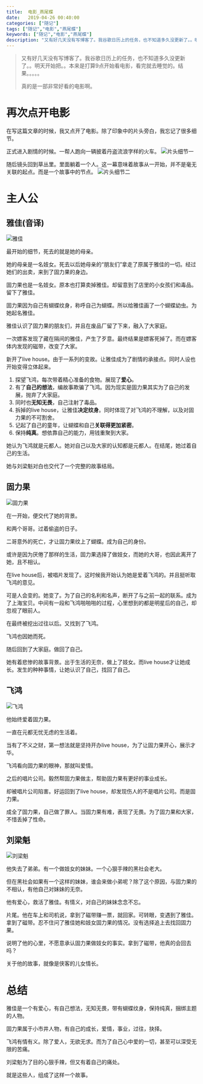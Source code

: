 ```yaml
---
title:  电影_燕尾蝶
date:   2019-04-26 00:40:00 
categories: ["随记"]
tags: ["随记","电影","燕尾蝶"]
keywords: ["随记","电影","燕尾蝶"]
description: "又有好几天没有写博客了。我谷歌日历上的任务，也不知道多久没更新了。。明天开始把。。本来是打算9点开始看电影，看完就去睡觉的。结果。。。。。真的是一部非常好看的电影啊"
---
```



> 又有好几天没有写博客了。我谷歌日历上的任务，也不知道多久没更新了。。明天开始把。。本来是打算9点开始看电影，看完就去睡觉的。结果。。。。。
>
> 真的是一部非常好看的电影啊。

再次点开电影
===
在写这篇文章的时候，我又点开了电影。除了印象中的片头旁白，我忘记了很多细节。

正式进入剧情的时候。一帮人跑向一辆披着丹盗流浪字样的火车。
![片头细节一](/images/lines/燕尾蝶_片头细节一.png)

随后镜头回到草丛里。里面躺着一个人。这一幕意味着故事从一开始，并不是毫无关联的起点。而是一个故事中的节点。
![片头细节二](/images/lines/燕尾蝶_片头细节二.png)

主人公
===
雅佳(音译)
---

![雅佳](/images/lines/燕尾蝶_雅佳.png)

最开始的细节，死去的就是她的母亲。

她的母亲是一名妓女。死去以后她母亲的“朋友们”拿走了原属于雅佳的一切。经过她们的出卖，来到了固力果的身边。

固力果也是一名妓女。原本也打算卖掉雅佳。却留意到了店里的小女孩们和毒品。留下了雅佳。

固力果因为自己有蝴蝶纹身，称呼自己为蝴蝶。所以给雅佳画了一个蝴蝶幼虫。为她起名雅佳。

雅佳认识了固力果的朋友们，并且在废品厂留了下来，融入了大家庭。

一次嫖客发现了藏在隔间的雅佳，产生了歹意。最终结果是嫖客死掉了。而在嫖客体内发现的磁带，改变了大家。

新开了live house。由于一系列的变故。让雅佳成为了剧情的承接点。同时人设也开始变得立体起来。

1. 探望飞鸿，每次带着精心准备的食物。展现了**爱心**。
2. 有了**自己的想法**，编故事欺骗了飞鸿。因为现实是固力果其实为了自己的发展，抛弃了大家庭。
3. 同时也**无知无畏**，自己注射了毒品。
4. 拆掉的live house，让雅佳**决定纹身**。同时体现了对飞鸿的不理解，以及对固力果的不可割舍。
5. 记起了自己的童年，让蝴蝶和自己**关联得更加紧密**。
6. 保持**纯真**。想依靠自己的能力，用钱重聚到大家。

她认为飞鸿就是元都人。她对自己以及大家的认知都是元都人。在结尾，她过着自己的生活。

她与刘梁魁对白也交代了一个完整的故事结局。

固力果
---

![固力果](/images/lines/燕尾蝶_固力果.png)

在一开始，便交代了她的背景。

和两个哥哥。过着偷盗的日子。

二哥意外的死亡，才让固力果纹上了蝴蝶。成为自己的身份。

或许是因为厌倦了那样的生活，固力果选择了做妓女，而她的大哥，也因此离开了她，且不相认。

在live house后，被唱片发现了。这时候我开始认为她是爱着飞鸿的。并且挺听取飞鸿的意见。

可是人会变的。她变了。为了自己的名利和名声，断开了与之前一起的联系。成为了上海宝贝。中间有一段和飞鸿啪啪啪的过程，心里想到的都是明星后的自己，却忽视了眼前人。

在最终被挖出过往以后。又找到了飞鸿。

飞鸿也因她而死。

随后回到了大家庭。做回了自己。

她有着悲惨的故事背景。出于生活的无奈，做上了妓女。而live house才让她成长。发生的种种事情，让她认识了自己，找回了自己。


飞鸿
---

![飞鸿](/images/lines/燕尾蝶_飞鸿.png)

他始终爱着固力果。

一直在元都无忧无虑的生活着。

当有了不义之财，第一想法就是坚持开办live house，为了让固力果开心，展示才华。

飞鸿看向固力果的眼神，那就叫爱情。

之后的唱片公司。毅然帮固力果做主，帮助固力果有更好的事业成长。

却被唱片公司陷害。好运回到了live house，却发现伤人的不是唱片公司。而是固力果。

成全了固力果，自己做了罪人。当固力果有难，表现了无畏。为了固力果和大家，不惜丢掉了性命。


刘梁魁
---

![刘梁魁](/images/lines/燕尾蝶_刘梁魁.png)

他失去了弟弟。有一个做妓女的妹妹。一个心狠手辣的黑社会老大。

但在黑社会如果有一个这样的妹妹，谁会来做小弟呢？除了这个原因，与固力果的不相认，有他自己对妹妹的无奈。

他有爱心，救活了雅佳。有情义，对自己的妹妹念念不忘。

片尾。他在车上和司机说，拿到了磁带赚一票，就回家。可转眼，变遇到了雅佳。拿到了磁带。忍不住问了雅佳她和妓女固力果的情况。没有选择追上去找回固力果。

说明了他的心里，不愿意承认固力果做妓女的事实。拿到了磁带，他真的会回去吗？

关于他的故事，就像是侠客的儿女情长。




总结
===
雅佳是一个有爱心，有自己想法，无知无畏，带有蝴蝶纹身，保持纯真，捆绑主题的人物。

固力果属于小市井人物，有自己的成长，爱情，事业，过往，抉择。

飞鸿有情有义。除了爱人，无欲无求。而为了自己心中爱的一切，甚至可以深受无限的苦痛。

刘梁魁为了目的心狠手辣，但又有着自己的痛处。

就是这些人，组成了这样一个故事。